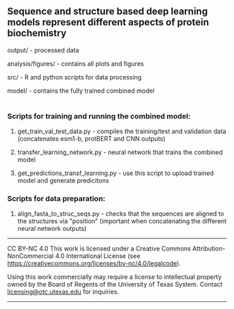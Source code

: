 ## Sequence and structure based deep learning models represent different aspects of protein biochemistry

output/ - processed data

analysis/figures/ - contains all plots and figures

src/ - R and python scripts for data processing

model/ - contains the fully trained combined model
<br />
<br />

### Scripts for training and running the combined model:

1) get_train_val_test_data.py - compiles the training/test and validation data (concatenates esm1-b, protBERT and CNN outputs)

2) transfer_learning_network.py - neural network that trains the combined model

3) get_predictions_transf_learning.py - use this script to upload trained model and generate predicitons

### Scripts for data preparation:

1) align_fasta_to_struc_seqs.py - checks that the sequences are aligned to the structures via "position" (important when concatenating the different neural network outputs)

---

CC BY-NC 4.0 This work is licensed under a Creative Commons Attribution-NonCommercial 4.0 International License (see https://creativecommons.org/licenses/by-nc/4.0/legalcode).

Using this work commercially may require a license to intellectual property owned by the Board of Regents of the University of Texas System. Contact licensing@otc.utexas.edu for inquiries.

---

